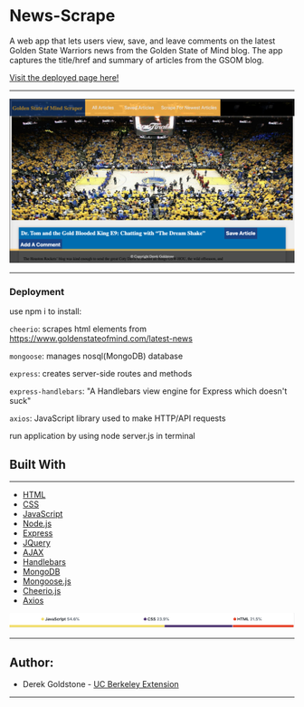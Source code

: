 # News-Scrape

A web app that lets users view, save, and leave comments on the latest Golden State Warriors news from the Golden State of Mind blog. The app captures the title/href and summary of articles from the GSOM blog. 

[Visit the deployed page here!](https://news-scraper-dg.herokuapp.com/)
___

![Warriors Scraper](public/assets/images/screenshots/news-scraper-screenshot.png)
___

### Deployment

use npm i to install:

`cheerio`: scrapes html elements from https://www.goldenstateofmind.com/latest-news

`mongoose`: manages nosql(MongoDB) database

`express`: creates server-side routes and methods

`express-handlebars`: "A Handlebars view engine for Express which doesn't suck"

`axios`: JavaScript library used to make HTTP/API requests

run application by using node server.js in terminal

## Built With

___

* [HTML](https://developer.mozilla.org/en-US/docs/Web/Guide/HTML/HTML5)
* [CSS](https://developer.mozilla.org/en-US/docs/Web/CSS)
* [JavaScript](https://developer.mozilla.org/en-US/docs/Web/JavaScript/Reference)
* [Node.js](https://nodejs.org/en/docs/)
* [Express](https://www.npmjs.com/package/express)
* [JQuery](https://api.jquery.com/)
* [AJAX](https://api.jquery.com/category/ajax/)
* [Handlebars](https://handlebarsjs.com/)
* [MongoDB](https://docs.mongodb.com/)
* [Mongoose.js](https://mongoosejs.com/docs/index.html)
* [Cheerio.js](https://cheerio.js.org/)
* [Axios](https://github.com/axios/axios)


![Graph](public/assets/images/screenshots/graph.png)
___

## Author:

* Derek Goldstone - [UC Berkeley Extension](https://www.linkedin.com/in/derek-goldstone-482884a3/)

___